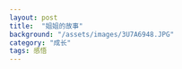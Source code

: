 ```yaml
---
layout: post
title:  "姐姐的故事"
background: "/assets/images/3U7A6948.JPG"
category: "成长"
tags: 感悟
---
```


  
